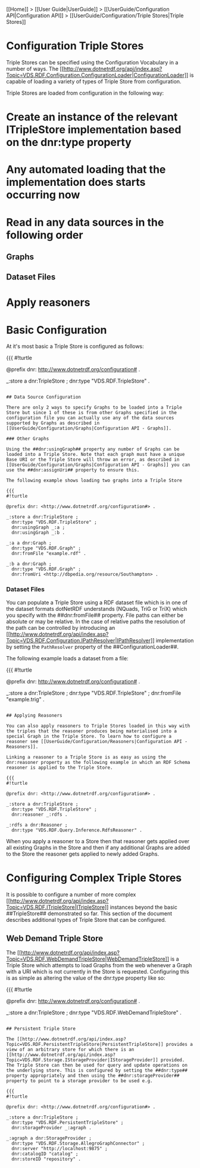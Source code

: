 [[Home]] > [[User Guide|UserGuide]] > [[UserGuide/Configuration API|Configuration API]] > [[UserGuide/Configuration/Triple Stores|Triple Stores]]

# Configuration Triple Stores 

Triple Stores can be specified using the Configuration Vocabulary in a number of ways. The [[http://www.dotnetrdf.org/api/index.asp?Topic=VDS.RDF.Configuration.ConfigurationLoader|ConfigurationLoader]] is capable of loading a variety of types of Triple Store from configuration.

Triple Stores are loaded from configuration in the following way:

# Create an instance of the relevant ITripleStore implementation based on the dnr:type property
# Any automated loading that the implementation does starts occurring now
# Read in any data sources in the following order
## Graphs
## Dataset Files
# Apply reasoners

# Basic Configuration 

At it's most basic a Triple Store is configured as follows:

{{{
#!turtle

@prefix dnr: <http://www.dotnetrdf.org/configuration#> .

_:store a dnr:TripleStore ;
  dnr:type "VDS.RDF.TripleStore" .
```

## Data Source Configuration 

There are only 2 ways to specify Graphs to be loaded into a Triple Store but since 1 of these is from other Graphs specified in the configuration file you can actually use any of the data sources supported by Graphs as described in [[UserGuide/Configuration/Graphs|Configuration API - Graphs]].

### Other Graphs 

Using the ##dnr:usingGraph## property any number of Graphs can be loaded into a Triple Store. Note that each graph must have a unique Base URI or the Triple Store will throw an error, as described in [[UserGuide/Configuration/Graphs|Configuration API - Graphs]] you can use the ##dnr:assignUri## property to ensure this.

The following example shows loading two graphs into a Triple Store

{{{
#!turtle

@prefix dnr: <http://www.dotnetrdf.org/configuration#> .

_:store a dnr:TripleStore ;
  dnr:type "VDS.RDF.TripleStore" ;
  dnr:usingGraph _:a ;
  dnr:usingGraph _:b .

_:a a dnr:Graph ;
  dnr:type "VDS.RDF.Graph" ;
  dnr:fromFile "example.rdf" .

_:b a dnr:Graph ;
  dnr:type "VDS.RDF.Graph" ;
  dnr:fromUri <http://dbpedia.org/resource/Southampton> .
```

### Dataset Files 

You can populate a Triple Store using a RDF dataset file which is in one of the dataset formats dotNetRDF understands (NQuads, TriG or TriX) which you specify with the ##dnr:fromFile## property. File paths can either be absolute or may be relative. In the case of relative paths the resolution of the path can be controlled by introducing an [[http://www.dotnetrdf.org/api/index.asp?Topic=VDS.RDF.Configuration.IPathResolver|IPathResolver]] implementation by setting the `PathResolver` property of the ##ConfigurationLoader##.

The following example loads a dataset from a file:

{{{
#!turtle

@prefix dnr: <http://www.dotnetrdf.org/configuration#> .

_:store a dnr:TripleStore ;
  dnr:type "VDS.RDF.TripleStore" ;
  dnr:fromFile "example.trig" .
```

## Applying Reasoners 

You can also apply reasoners to Triple Stores loaded in this way with the triples that the reasoner produces being materialised into a special Graph in the Triple Store. To learn how to configure a reasoner see [[UserGuide/Configuration/Reasoners|Configuration API - Reasoners]].

Linking a reasoner to a Triple Store is as easy as using the dnr:reasoner property as the following example in which an RDF Schema reasoner is applied to the Triple Store.

{{{
#!turtle

@prefix dnr: <http://www.dotnetrdf.org/configuration#> .

_:store a dnr:TripleStore ;
  dnr:type "VDS.RDF.TripleStore" ;
  dnr:reasoner _:rdfs .

_:rdfs a dnr:Reasoner ;
  dnr:type "VDS.RDF.Query.Inference.RdfsReasoner" .
```

When you apply a reasoner to a Store then that reasoner gets applied over all existing Graphs in the Store and then if any additional Graphs are added to the Store the reasoner gets applied to newly added Graphs.

# Configuring Complex Triple Stores 

It is possible to configure a number of more complex [[http://www.dotnetrdf.org/api/index.asp?Topic=VDS.RDF.ITripleStore|ITripleStore]] instances beyond the basic ##TripleStore## demonstrated so far. This section of the document describes additional types of Triple Store that can be configured.

## Web Demand Triple Store 

The [[http://www.dotnetrdf.org/api/index.asp?Topic=VDS.RDF.WebDemandTripleStore|WebDemandTripleStore]] is a Triple Store which attempts to load Graphs from the web whenever a Graph with a URI which is not currently in the Store is requested. Configuring this is as simple as altering the value of the dnr:type property like so:

{{{
#!turtle

@prefix dnr: <http://www.dotnetrdf.org/configuration#> .

_:store a dnr:TripleStore ;
  dnr:type "VDS.RDF.WebDemandTripleStore" .
```

## Persistent Triple Store 

The [[http://www.dotnetrdf.org/api/index.asp?Topic=VDS.RDF.PersistentTripleStore|PersistentTripleStore]] provides a view of an arbitrary store for which there is an [[http://www.dotnetrdf.org/api/index.asp?Topic=VDS.RDF.Storage.IStorageProvider|IStorageProvider]] provided. The Triple Store can then be used for query and update operations on the underlying store. This is configured by setting the ##dnr:type## property appropriately and then using the ##dnr:storageProvider## property to point to a storage provider to be used e.g.

{{{
#!turtle

@prefix dnr: <http://www.dotnetrdf.org/configuration#> .

_:store a dnr:TripleStore ;
  dnr:type "VDS.RDF.PersistentTripleStore" ;
  dnr:storageProvider _:agraph .

_:agraph a dnr:StorageProvider ;
  dnr:type "VDS.RDF.Storage.AllegroGraphConnector" ;
  dnr:server "http://localhost:9875" ;
  dnr:catalogID "catalog" ;
  dnr:storeID "repository" .
```